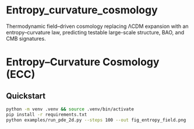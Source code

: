 # Entropy_curvature_cosmology
Thermodynamic field–driven cosmology replacing ΛCDM expansion with an entropy–curvature law, predicting testable large-scale structure, BAO, and CMB signatures.
# Entropy–Curvature Cosmology (ECC)

## Quickstart
```bash
python -m venv .venv && source .venv/bin/activate
pip install -r requirements.txt
python examples/run_pde_2d.py --steps 100 --out fig_entropy_field.png
